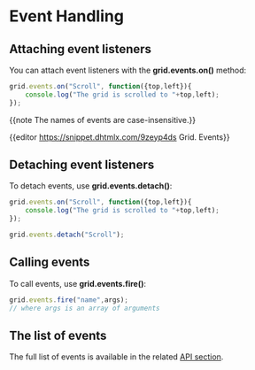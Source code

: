 Event Handling
==============

## Attaching event listeners

You can attach event listeners with the **grid.events.on()** method:

~~~js
grid.events.on("Scroll", function({top,left}){
    console.log("The grid is scrolled to "+top,left);
});
~~~

{{note The names of events are case-insensitive.}}

{{editor    https://snippet.dhtmlx.com/9zeyp4ds	Grid. Events}}

## Detaching event listeners

To detach events, use **grid.events.detach()**:

~~~js
grid.events.on("Scroll", function({top,left}){
    console.log("The grid is scrolled to "+top,left);
});

grid.events.detach("Scroll");
~~~

## Calling events

To call events, use **grid.events.fire()**:

~~~js
grid.events.fire("name",args);
// where args is an array of arguments
~~~

## The list of events

The full list of events is available in the related [API section](grid/api/refs/grid_events.md).


